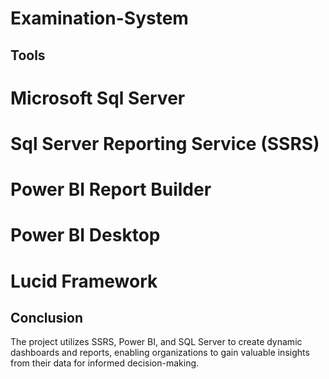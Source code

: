 # Examination-System
## Tools 

# Microsoft Sql Server
# Sql Server Reporting Service (SSRS)
# Power BI Report Builder
# Power BI Desktop
# Lucid Framework


## Conclusion

The project utilizes SSRS, Power BI, and SQL Server to create dynamic dashboards and reports, enabling organizations to gain valuable insights from their data for informed decision-making.
